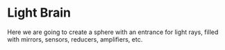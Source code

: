 # Light Brain

Here we are going to create a sphere with an entrance for light rays, filled with mirrors, sensors, reducers, amplifiers, etc.
